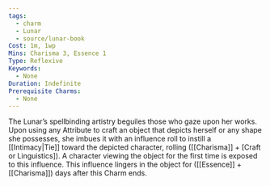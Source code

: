 ```yaml
---
tags:
  - charm
  - Lunar
  - source/lunar-book
Cost: 1m, 1wp
Mins: Charisma 3, Essence 1
Type: Reflexive
Keywords:
  - None
Duration: Indefinite
Prerequisite Charms:
  - None
---
```

The Lunar’s spellbinding artistry beguiles those who gaze upon her works. Upon using any Attribute to craft an object that depicts herself or any shape she possesses, she imbues it with an influence roll to instill a [[Intimacy|Tie]] toward the depicted character, rolling ([[Charisma]] + [Craft or Linguistics]). A character viewing the object for the first time is exposed to this influence. This influence lingers in the object for ([[Essence]] + [[Charisma]]) days after this Charm ends.